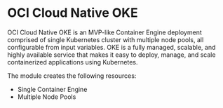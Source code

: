 # OCI Cloud Native OKE

OCI Cloud Native OKE is an MVP-like Container Engine deployment comprised of single Kubernetes cluster with multiple node pools, all configurable from input variables. OKE is a fully managed, scalable, and highly available service that makes it easy to deploy, manage, and scale containerized applications using Kubernetes.

The module creates the following resources:
+ Single Container Engine
+ Multiple Node Pools